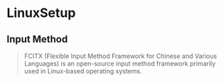 # LinuxSetup
## Input Method
> FCITX (Flexible Input Method Framework for Chinese and Various Languages) is an open-source input method framework primarily used in Linux-based operating systems.
